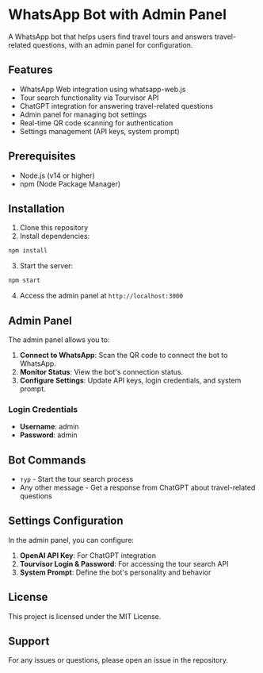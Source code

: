# WhatsApp Bot with Admin Panel

A WhatsApp bot that helps users find travel tours and answers travel-related questions, with an admin panel for configuration.

## Features

- WhatsApp Web integration using whatsapp-web.js
- Tour search functionality via Tourvisor API
- ChatGPT integration for answering travel-related questions
- Admin panel for managing bot settings
- Real-time QR code scanning for authentication
- Settings management (API keys, system prompt)

## Prerequisites

- Node.js (v14 or higher)
- npm (Node Package Manager)

## Installation

1. Clone this repository
2. Install dependencies:

```bash
npm install
```

3. Start the server:

```bash
npm start
```

4. Access the admin panel at `http://localhost:3000`

## Admin Panel

The admin panel allows you to:

1. **Connect to WhatsApp**: Scan the QR code to connect the bot to WhatsApp.
2. **Monitor Status**: View the bot's connection status.
3. **Configure Settings**: Update API keys, login credentials, and system prompt.

### Login Credentials

- **Username**: admin
- **Password**: admin

## Bot Commands

- `тур` - Start the tour search process
- Any other message - Get a response from ChatGPT about travel-related questions

## Settings Configuration

In the admin panel, you can configure:

1. **OpenAI API Key**: For ChatGPT integration
2. **Tourvisor Login & Password**: For accessing the tour search API
3. **System Prompt**: Define the bot's personality and behavior

## License

This project is licensed under the MIT License.

## Support

For any issues or questions, please open an issue in the repository. 